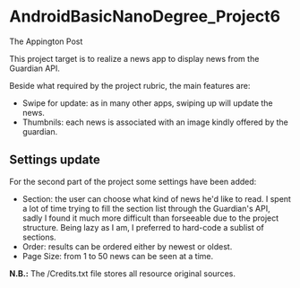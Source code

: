 # AndroidBasicNanoDegree_Project6
The Appington Post

This project target is to realize a news app to display news from the Guardian API. 

Beside what required by the project rubric, the main features are:
* Swipe for update: as in many other apps, swiping up will update the news.
* Thumbnils: each news is associated with an image kindly offered by the guardian.

## Settings update

For the second part of the project some settings have been added:
* Section: the user can choose what kind of news he'd like to read. I spent a lot of time trying to fill the section list through the Guardian's API, sadly I found it much more difficult than forseeable due to the project structure. Being lazy as I am, I preferred to hard-code a sublist of sections. 
* Order: results can be ordered either by newest or oldest. 
* Page Size: from 1 to 50 news can be seen at a time.

**N.B.:** The /Credits.txt file stores all resource original sources.
